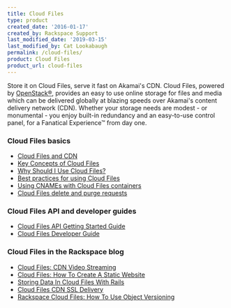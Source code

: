 ```yaml
---
title: Cloud Files
type: product
created_date: '2016-01-17'
created_by: Rackspace Support
last_modified_date: '2019-03-15'
last_modified_by: Cat Lookabaugh
permalink: /cloud-files/
product: Cloud Files
product_url: cloud-files
---
```


Store it on Cloud Files, serve it fast on Akamai's CDN. Cloud Files, powered by
[OpenStack&reg;](https://www.rackspace.com/cloudbuilders/openstack/), provides an
easy to use online storage for files and media which can be delivered globally
at blazing speeds over Akamai's content delivery network (CDN). Whether your
storage needs are modest - or monumental - you enjoy built-in redundancy and an
easy-to-use control panel, for a Fanatical Experience&trade; from day one.

###  Cloud Files basics

- [Cloud Files and CDN](https://support.rackspace.com/how-to/getting-started-with-cloud-files-and-cdn/)
- [Key Concepts of Cloud Files](/how-to/cloud-files-key-concepts)
- [Why Should I Use Cloud Files?](/how-to/why-choose-cloud-files)
- [Best practices for using Cloud Files](/how-to/best-practices-for-using-cloud-files)
- [Using CNAMEs with Cloud Files containers](/how-to/using-cnames-with-cloud-files-containers)
- [Cloud Files delete and purge requests](/how-to/cloud-files-deletion-and-purge-requests)

###  Cloud Files API and developer guides

- [Cloud Files API Getting Started Guide](https://developer.rackspace.com/docs/cloud-files/v1/developer-guide/#getting-started)
- [Cloud Files Developer Guide](https://developer.rackspace.com/docs/cloud-files/v1/developer-guide/#document-developer-guide)


### Cloud Files in the Rackspace blog

-   [Cloud Files: CDN Video Streaming](https://www.rackspace.com/blog/cloud-files-adds-cdn-video-streaming/)
-   [Cloud Files: How To Create A Static Website](https://www.rackspace.com/blog/rackspace-cloud-files-how-to-create-a-static-website/)
-   [Storing Data In Cloud Files With Rails](https://www.rackspace.com/blog/storing-data-in-cloud-files-with-rails/)
-   [Cloud Files CDN SSL Delivery](https://blog.rackspace.com/its-here-cloud-files-now-supports-cnames-for-cdn-enabled-content/)
-   [Rackspace Cloud Files: How To Use Object Versioning](https://www.rackspace.com/blog/rackspace-cloud-files-how-to-use-object-versioning/)
